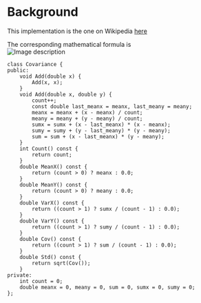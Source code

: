 Background
==========

This implementation is the one on Wikipedia [here](https://en.wikipedia.org/wiki/Algorithms_for_calculating_variance#Online)  

The corresponding mathematical formula is  
![Image description](https://wikimedia.org/api/rest_v1/media/math/render/svg/f440f49beea73d0aeec36d0101caa20f89e864aa)

```
class Covariance {
public:
	void Add(double x) {
		Add(x, x);
	}
	void Add(double x, double y) {
		count++;
		const double last_meanx = meanx, last_meany = meany;
		meanx = meanx + (x - meanx) / count;
		meany = meany + (y - meany) / count;
		sumx = sumx + (x - last_meanx) * (x - meanx);
		sumy = sumy + (y - last_meany) * (y - meany);
		sum = sum + (x - last_meanx) * (y - meany);
	}
	int Count() const {
		return count;
	}
	double MeanX() const {
		return (count > 0) ? meanx : 0.0;
	}
	double MeanY() const {
		return (count > 0) ? meany : 0.0;
	}
	double VarX() const {
		return ((count > 1) ? sumx / (count - 1) : 0.0);
	}
	double VarY() const {
		return ((count > 1) ? sumy / (count - 1) : 0.0);
	}
	double Cov() const {
		return ((count > 1) ? sum / (count - 1) : 0.0);
	}
	double Std() const {
		return sqrt(Cov());
	}
private:
	int count = 0;
	double meanx = 0, meany = 0, sum = 0, sumx = 0, sumy = 0;
};
```

